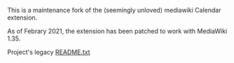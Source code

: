 This is a maintenance fork of the (seemingly unloved) mediawiki Calendar extension.

As of Febrary 2021, the extension has been patched to work with MediaWiki 1.35.

Project's legacy [README.txt](README.txt)